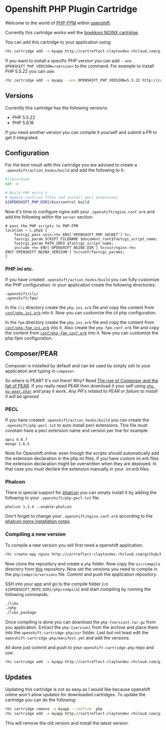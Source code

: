 # Openshift PHP Plugin Cartridge
Welcome to the world of [PHP-FPM](http://php.net/manual/en/book.fpm.php) within [openshift](https://www.openshift.com/).

Currently this cartridge works well the [boekkooi NGINX cartridge](https://github.com/boekkooi/openshift-cartridge-nginx).

You can add this cartridge to your application using:
```BASH
rhc cartridge add -a myapp http://cartreflect-claytondev.rhcloud.com/github/boekkooi/openshift-cartridge-php
```

If you want to install a specific PHP version you can add `--env OPENSHIFT_PHP_VERSION=<version>` to the command.
For example to install PHP 5.5.22 you can use:
```BASH
rhc cartridge add -a myapp --env OPENSHIFT_PHP_VERSION=5.5.22 http://cartreflect-claytondev.rhcloud.com/github/boekkooi/openshift-cartridge-php
```

## Versions
Currently this cartridge has the following versions:
- PHP 5.5.22
- PHP 5.6.16

If you need another version you can compile it yourself and submit a PR to get it integrated.

## Configuration
For the best result with this cartridge you are advised to create a `.openshift/action_hooks/build` and add the following to it:  
```BASH
#!/bin/bash
set -e

# Build PHP extra's
# Update conf/ini files and install pecl extensions
${OPENSHIFT_PHP_DIR}/bin/control build
```

Now it's time to configure nginx edit your `.openshift/nginx.conf.erb` and add the following within the `server` section:
```
# pass the PHP scripts to PHP-FPM
location ~ \.php$ {
    fastcgi_pass unix:<%= ENV['OPENSHIFT_PHP_SOCKET'] %>;
    fastcgi_param SCRIPT_FILENAME $document_root$fastcgi_script_name;
    fastcgi_param PATH_INFO $fastcgi_script_name;
    include <%= ENV['OPENSHIFT_NGINX_DIR'] %>/usr/nginx-<%= ENV['OPENSHIFT_NGINX_VERSION'] %>/conf/fastcgi_params;
}
```

### PHP.ini etc.
If you have created `.openshift/action_hooks/build` you can fully customize the PHP configuration.
In your application create the following directories:
```
.openshift/cli/
.openshift/fpm/
```

In the `cli` directory create the `php.ini.erb` file and copy the content from [`conf/php.ini.erb`](https://github.com/boekkooi/openshift-cartridge-php/blob/master/conf/php.ini.erb) into it.
Now you can customize the cli php configuration.

In the `fpm` directory create the `php.ini.erb` file and copy the content from [`conf/php-fpm.ini.erb`](https://github.com/boekkooi/openshift-cartridge-php/blob/master/conf/php-fpm.ini.erb) into it.
Also create the `php-fpm.conf.erb` file and copy the content from [`conf/php-fpm.conf.erb`](https://github.com/boekkooi/openshift-cartridge-php/blob/master/conf/php-fpm.conf.erb) into it.
Now you can customize the php-fpm configuration.

## Composer/PEAR
Composer is installed by default and can be used by simply ssh to your application and typing in `composer`.

So where is PEAR? It's not there! Why? Read [The rise of Composer and the fall of PEAR](http://fabien.potencier.org/article/72/the-rise-of-composer-and-the-fall-of-pear).
If you really need PEAR then download it your self using [`php go-pear.phar`](http://pear.php.net/manual/en/installation.getting.php) and pray it work. *Any PR's related to PEAR or failure to install it will be ignored*

### PECL
If you have created `.openshift/action_hooks/build` you can create the `.openshift/php-pecl.txt` to auto install pecl extensions.
This file must constain have a pecl extension name and version per line for example:
```
apcu 4.0.7
mongo 1.6.5
```
Note for Openshift online: even though the scripts should automatically add the extension declaration in the php.ini files, if you have custom ini.erb files the extension declaration might be overwritten when they are deployed. In that case you must declare the extension manually in your .ini.erb files.

### Phalcon
There is special support for [phalcon](http://phalconphp.com/) you can simply install it by adding the following to your `.openshift/php-pecl.txt` file.
```
phalcon 1.3.4 --enable-phalcon
```
Don't forget to change your `.openshift/nginx.conf.erb` according to the [phalcon nginx installation notes](http://docs.phalconphp.com/en/latest/reference/nginx.html).

### Compiling a new version
To compile a new version you will first need a openshift application.
```BASH
rhc create-app nginx http://cartreflect-claytondev.rhcloud.com/github/boekkooi/openshift-cartridge-nginx
```

Now clone the repository and create a `php` folder. Now copy the `usr/compile` directory from [this](https://github.com/boekkooi/openshift-cartridge-php) repository.
Now set the versions you need to compile in the `php/compile/versions` file. Commit and push the application repository.

SSH into your app and go to the compile folder (`cd ${OPENSHIFT_REPO_DIR}/php/compile`) and start compiling by running the following commands:
```BASH
./libs
./php
./libs_package
```
Once compiling is done you can download the `php-{version}.tar.gz` from you application.
Extract the `php-{version}` from the archive and place them into the `openshift-cartridge-php/usr` folder.
Last but not least edit the `openshift-cartridge-php/manifest.yml` and add the versions.

All done just commit and push to your `openshift-cartridge-php` repo and use:
```BASH
rhc cartridge add -a myapp http://cartreflect-claytondev.rhcloud.com/github/<user>/openshift-cartridge-php
```

## Updates
Updating this cartridge is not as easy as I would like because openshift online won't allow updates for downloaded cartridges.
To update the cartridge you can do the following:
```BASH
rhc cartridge remove -a myapp --confirm  php
rhc cartridge add -a myapp http://cartreflect-claytondev.rhcloud.com/github/<user>/openshift-cartridge-php
```
This will remove the old version and install the latest version.
